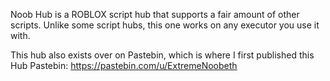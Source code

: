 Noob Hub is a ROBLOX script hub that supports a fair amount of other scripts. Unlike some script hubs, this one works on any executor you use it with.

This hub also exists over on Pastebin, which is where I first published this Hub
Pastebin: https://pastebin.com/u/ExtremeNoobeth
